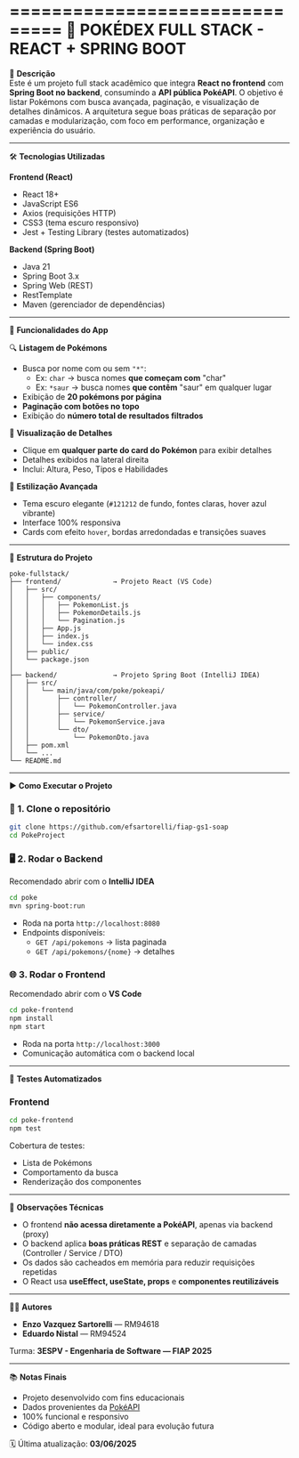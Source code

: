 ===============================
🚀 POKÉDEX FULL STACK - REACT + SPRING BOOT
===============================

📌 **Descrição**  
Este é um projeto full stack acadêmico que integra **React no frontend** com **Spring Boot no backend**, consumindo a **API pública PokéAPI**. O objetivo é listar Pokémons com busca avançada, paginação, e visualização de detalhes dinâmicos. A arquitetura segue boas práticas de separação por camadas e modularização, com foco em performance, organização e experiência do usuário.

---

🛠️ **Tecnologias Utilizadas**

**Frontend (React)**

- React 18+
- JavaScript ES6
- Axios (requisições HTTP)
- CSS3 (tema escuro responsivo)
- Jest + Testing Library (testes automatizados)

**Backend (Spring Boot)**

- Java 21
- Spring Boot 3.x
- Spring Web (REST)
- RestTemplate
- Maven (gerenciador de dependências)

---

📱 **Funcionalidades do App**

🔍 **Listagem de Pokémons**
- Busca por nome com ou sem `"*"`:
  - Ex: `char` → busca nomes **que começam com** "char"
  - Ex: `*saur` → busca nomes **que contêm** "saur" em qualquer lugar
- Exibição de **20 pokémons por página**
- **Paginação com botões no topo**
- Exibição do **número total de resultados filtrados**

🧾 **Visualização de Detalhes**
- Clique em **qualquer parte do card do Pokémon** para exibir detalhes
- Detalhes exibidos na lateral direita
- Inclui: Altura, Peso, Tipos e Habilidades

🎨 **Estilização Avançada**
- Tema escuro elegante (`#121212` de fundo, fontes claras, hover azul vibrante)
- Interface 100% responsiva
- Cards com efeito `hover`, bordas arredondadas e transições suaves

---

📂 **Estrutura do Projeto**

```
poke-fullstack/
├── frontend/             → Projeto React (VS Code)
│   ├── src/
│   │   ├── components/
│   │   │   ├── PokemonList.js
│   │   │   ├── PokemonDetails.js
│   │   │   └── Pagination.js
│   │   ├── App.js
│   │   ├── index.js
│   │   └── index.css
│   ├── public/
│   └── package.json
│
├── backend/              → Projeto Spring Boot (IntelliJ IDEA)
│   ├── src/
│   │   └── main/java/com/poke/pokeapi/
│   │       ├── controller/
│   │       │   └── PokemonController.java
│   │       ├── service/
│   │       │   └── PokemonService.java
│   │       └── dto/
│   │           └── PokemonDto.java
│   ├── pom.xml
│   └── ...
└── README.md
```

---

▶️ **Como Executar o Projeto**

### 🔧 1. Clone o repositório

```bash
git clone https://github.com/efsartorelli/fiap-gs1-soap
cd PokeProject
```

### 🖥️ 2. Rodar o Backend

Recomendado abrir com o **IntelliJ IDEA**

```bash
cd poke
mvn spring-boot:run
```

- Roda na porta `http://localhost:8080`
- Endpoints disponíveis:
  - `GET /api/pokemons` → lista paginada
  - `GET /api/pokemons/{nome}` → detalhes

### 🌐 3. Rodar o Frontend

Recomendado abrir com o **VS Code**

```bash
cd poke-frontend
npm install
npm start
```

- Roda na porta `http://localhost:3000`
- Comunicação automática com o backend local

---

🧪 **Testes Automatizados**

### Frontend

```bash
cd poke-frontend
npm test
```

Cobertura de testes:
- Lista de Pokémons
- Comportamento da busca
- Renderização dos componentes

---

📎 **Observações Técnicas**

- O frontend **não acessa diretamente a PokéAPI**, apenas via backend (proxy)
- O backend aplica **boas práticas REST** e separação de camadas (Controller / Service / DTO)
- Os dados são cacheados em memória para reduzir requisições repetidas
- O React usa **useEffect, useState, props** e **componentes reutilizáveis**

---

🧑‍💻 **Autores**

- **Enzo Vazquez Sartorelli** — RM94618  
- **Eduardo Nistal** — RM94524

Turma: **3ESPV - Engenharia de Software — FIAP 2025**

---

📚 **Notas Finais**

- Projeto desenvolvido com fins educacionais
- Dados provenientes da [PokéAPI](https://pokeapi.co/)
- 100% funcional e responsivo
- Código aberto e modular, ideal para evolução futura

🗓️ Última atualização: **03/06/2025**
